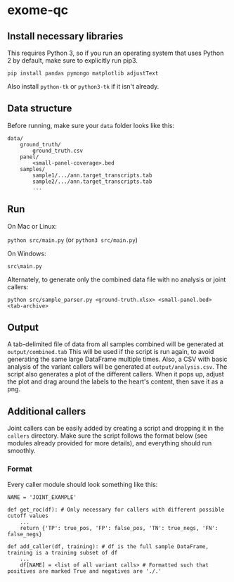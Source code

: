 # exome-qc

## Install necessary libraries

This requires Python 3, so if you run an operating system that uses Python 2 by default, make sure to explicitly run pip3.

`pip install pandas pymongo matplotlib adjustText`

Also install `python-tk` or `python3-tk` if it isn't already.

## Data structure

Before running, make sure your `data` folder looks like this:

```
data/
    ground_truth/
        ground_truth.csv
    panel/
        <small-panel-coverage>.bed
    samples/
        sample1/.../ann.target_transcripts.tab
        sample2/.../ann.target_transcripts.tab
        ...
```

## Run

On Mac or Linux:

`python src/main.py` (or `python3 src/main.py`)

On Windows:

`src\main.py`

Alternately, to generate only the combined data file with no analysis or joint callers:

`python src/sample_parser.py <ground-truth.xlsx> <small-panel.bed> <tab-archive>`

## Output

A tab-delimited file of data from all samples combined will be generated at `output/combined.tab` This will be used if the script is run again, to avoid generating the same large DataFrame multiple times. Also, a CSV with basic analysis of the variant callers will be generated at `output/analysis.csv`. The script also generates a plot of the different callers. When it pops up, adjust the plot and drag around the labels to the heart's content, then save it as a png.

## Additional callers

Joint callers can be easily added by creating a script and dropping it in the `callers` directory. Make sure the script follows the format below (see modules already provided for more details), and everything should run smoothly.

### Format

Every caller module should look something like this:

```
NAME = 'JOINT_EXAMPLE'

def get_roc(df): # Only necessary for callers with different possible cutoff values
    ...
    return {'TP': true_pos, 'FP': false_pos, 'TN': true_negs, 'FN': false_negs}

def add_caller(df, training): # df is the full sample DataFrame, training is a training subset of df
    ...
    df[NAME] = <list of all variant calls> # Formatted such that positives are marked True and negatives are './.'
```
